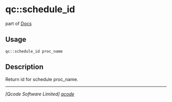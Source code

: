 qc::schedule_id
===============

part of [Docs](../index.md)

Usage
-----
`qc::schedule_id proc_name`

Description
-----------
Return id for schedule proc_name.

----------------------------------
*[Qcode Software Limited] [qcode]*

[qcode]: http://www.qcode.co.uk "Qcode Software"